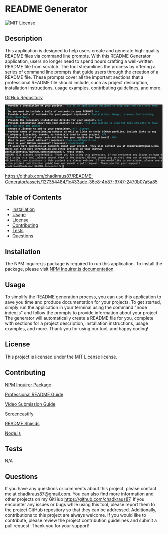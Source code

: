 
# README Generator

![MIT License](https://img.shields.io/badge/License-MIT-brightgreen)

## Description

This application is designed to help users create and generate high-quality README files via command line prompts. With this README Generator application, users no longer need to spend hours crafting a well-written README file from scratch. The tool streamlines the process by offering a series of command line prompts that guide users through the creation of a README file. These prompts cover all the important sections that a professional README file should include, such as project description, installation instructions, usage examples, contributing guidelines, and more.

[GitHub Repository](https://github.com/chadkraus87/README-Generator)

![Terminal Demo](./lib/terminal.png)

https://github.com/chadkraus87/README-Generator/assets/127354484/1c433ade-36e8-4b87-9747-2470b07a5a85

## Table of Contents

- [Installation](#installation)
- [Usage](#usage)
- [License](#license)
- [Contributing](#contributing)
- [Tests](#tests)
- [Questions](#questions)

## Installation

The NPM Inquirer.js package is required to run this application. To install the package, please visit [NPM Inquirer.js documentation](https://www.npmjs.com/package/inquirer).

## Usage

To simplify the README generation process, you can use this application to save you time and produce documentation for your projects. To get started, simply run the application in your terminal using the command "node index.js" and follow the prompts to provide information about your project. The generator will automatically create a README file for you, complete with sections for a project description, installation instructions, usage examples, and more. Thank you for using our tool, and happy coding!

## License

This project is licensed under the MIT License license.

## Contributing

[NPM Inquirer Package](https://www.npmjs.com/package/inquirer)

[Professional README Guide](https://coding-boot-camp.github.io/full-stack/github/professional-readme-guide)

[Video Submission Guide](https://coding-boot-camp.github.io/full-stack/computer-literacy/video-submission-guide)

[Screencastify](https://www.screencastify.com/)

[README Shields](https://shields.io/)

[Node.js](https://nodejs.org/en/docs)

## Tests

N/A

## Questions

If you have any questions or comments about this project, please contact me at chadkraus87@gmail.com. You can also find more information and other projects on my GitHub https://github.com/chadkraus87. If you encounter any issues or bugs while using this tool, please report them to the project GitHub repository so that they can be addressed. Additionally, contributions to this project are always welcome. If you would like to contribute, please review the project contribution guidelines and submit a pull request. Thank you for your support!

